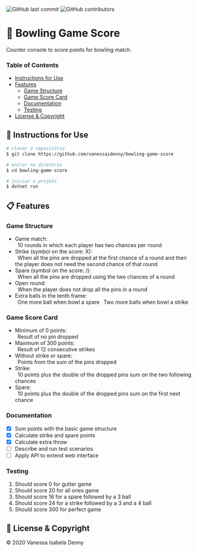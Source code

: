 ![GitHub last commit](https://img.shields.io/github/last-commit/vanessaidenny/bowling-game-score?color=blueviolet&style=plastic)
![GitHub contributors](https://img.shields.io/github/contributors/vanessaidenny/bowling-game-score?color=brightgreen&style=plastic)
 
# 🎳 Bowling Game Score

Counter console to score points for bowling match.

### Table of Contents

- [Instructions for Use](#instructions-for-use)
- [Features](#features)
  - [Game Structure](#game-structure)
  - [Game Score Card](#game-score-card)
  - [Documentation](#documentation)
  - [Testing](#testing)
- [License & Copyright](#license-&-copyright)

<a name="instructions-for-use"></a>
## 🚀 Instructions for Use

```bash
# clonar o repositório
$ git clone https://github.com/vanessaidenny/bowling-game-score

# entrar no diretório
$ cd bowling-game-score

# iniciar o projeto
$ dotnet run
```

<a name="features"></a>
## 📋 Features

<a name="game-structure"></a>
### Game Structure

* Game match:  
&ensp;10 rounds in which each player has two chances per round
* Strike (symbol on the score: X):  
&ensp;When all the pins are dropped at the first chance of a round and then the player does not need the second chance of that round
* Spare (symbol on the score: /):  
&ensp;When all the pins are dropped using the two chances of a round
* Open round:  
&ensp;When the player does not drop all the pins in a round
* Extra balls in the tenth frame:  
&ensp;One more ball when bowl a spare
&ensp;Two more balls when bowl a strike

### Game Score Card

* Minimum of 0 points:  
&ensp;Result of no pin dropped
* Maximum of 300 points:  
&ensp;Result of 12 consecutive strikes
* Without strike or spare:  
&ensp;Points from the sum of the pins dropped
* Strike:  
&ensp;10 points plus the double of the dropped pins sum on the two following chances
* Spare:  
&ensp;10 points plus the double of the dropped pins sum on the first next chance

### Documentation

- [X] Sum points with the basic game structure
- [X] Calculate strike and spare points
- [X] Calculate extra throw
- [ ] Describe and run test scenarios
- [ ] Apply API to extend web interface

### Testing

1. Should score 0 for gutter game
2. Should score 20 for all ones game
3. Should score 16 for a spare followed by a 3 ball
4. Should score 24 for a strike followed by a 3 and a 4 ball
5. Should score 300 for perfect game

<a name="license-&-copyright"></a>
## 📌 License & Copyright

&copy; 2020 Vanessa Isabela Denny